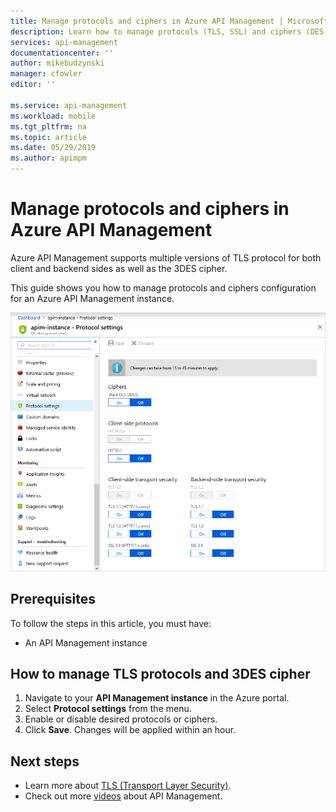 ```yaml
---
title: Manage protocols and ciphers in Azure API Management | Microsoft Docs
description: Learn how to manage protocols (TLS, SSL) and ciphers (DES) in Azure API Management.
services: api-management
documentationcenter: ''
author: mikebudzynski
manager: cfowler
editor: ''

ms.service: api-management
ms.workload: mobile
ms.tgt_pltfrm: na
ms.topic: article
ms.date: 05/29/2019
ms.author: apimpm
---
```


# Manage protocols and ciphers in Azure API Management

Azure API Management supports multiple versions of TLS protocol for both client and backend sides as well as the 3DES cipher.

This guide shows you how to manage protocols and ciphers configuration for an Azure API Management instance.

![Manage protocols and ciphers in APIM](./media/api-management-howto-manage-protocols-ciphers/api-management-protocols-ciphers.png)

## Prerequisites

To follow the steps in this article, you must have:

* An API Management instance

## How to manage TLS protocols and 3DES cipher

1. Navigate to your **API Management instance** in the Azure portal.
2. Select **Protocol settings** from the menu.  
3. Enable or disable desired protocols or ciphers.
4. Click **Save**. Changes will be applied within an hour.  

## Next steps

* Learn more about [TLS (Transport Layer Security)](https://docs.microsoft.com/dotnet/framework/network-programming/tls).
* Check out more [videos](https://azure.microsoft.com/documentation/videos/index/?services=api-management) about API Management.